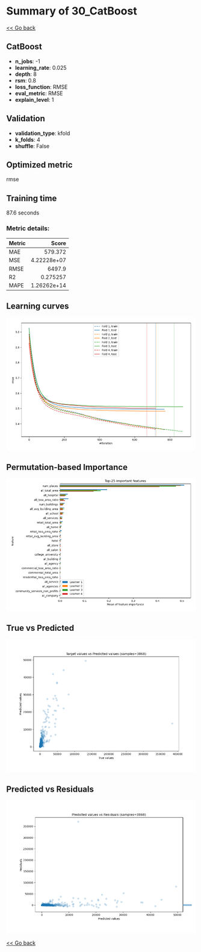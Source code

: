 # Summary of 30_CatBoost

[<< Go back](../README.md)


## CatBoost
- **n_jobs**: -1
- **learning_rate**: 0.025
- **depth**: 8
- **rsm**: 0.8
- **loss_function**: RMSE
- **eval_metric**: RMSE
- **explain_level**: 1

## Validation
 - **validation_type**: kfold
 - **k_folds**: 4
 - **shuffle**: False

## Optimized metric
rmse

## Training time

87.6 seconds

### Metric details:
| Metric   |          Score |
|:---------|---------------:|
| MAE      |  579.372       |
| MSE      |    4.22228e+07 |
| RMSE     | 6497.9         |
| R2       |    0.275257    |
| MAPE     |    1.26262e+14 |



## Learning curves
![Learning curves](learning_curves.png)

## Permutation-based Importance
![Permutation-based Importance](permutation_importance.png)
## True vs Predicted

![True vs Predicted](true_vs_predicted.png)


## Predicted vs Residuals

![Predicted vs Residuals](predicted_vs_residuals.png)



[<< Go back](../README.md)
